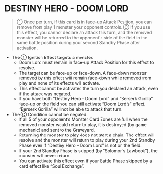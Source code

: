 # DESTINY HERO - DOOM LORD

> ① Once per turn, if this card is in face-up Attack Position, you can remove from play 1 monster your opponent controls. Ⓒ If you use this effect, you cannot declare an attack this turn, and the removed monster will be returned to the opponent's side of the field in the same battle position during your second Standby Phase after activation.

*   The ① Ignition Effect targets a monster.
    *   Doom Lord must remain in face-up Attack Position for this effect to resolve.
    *   The target can be face-up or face-down. A face-down monster removed by this effect will remain face-down while removed from play and none of its effects will activate.
    *   This effect cannot be activated the turn you declared an attack, even if the attack was negated.
    *   If you have both “Destiny Hero – Doom Lord” and “Berserk Gorilla” face-up on the field you can still activate “Doom Lord’s” effect. “Berserk Gorilla” will not be able to attack that turn.
*   The Ⓒ Condition cannot be negated.
    *   If all 5 of your opponent’s Monster Card Zones are full when the removed monster would return to play, it is destroyed (by game mechanic) and sent to the Graveyard.
    *   Returning the monster to play does not start a chain. The effect will resolve and the monster will return to play during your 2nd Standby Phase even if “Destiny Hero – Doom Lord” is not on the field.
    *   If your 2nd Standby Phase is skipped (by “Solomon’s Lawbook”), the monster will never return.
    *   You can activate this effect even if your Battle Phase skipped by a card effect like “Soul Exchange”.

